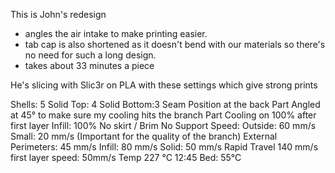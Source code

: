 This is John's redesign 

- angles the air intake to make printing easier.
- tab cap is also shortened as it doesn't bend with our materials so there's no need for such a long design.
- takes about 33 minutes a piece

He's slicing with Slic3r on PLA with these settings which give strong prints

Shells: 5
Solid Top: 4
Solid Bottom:3
Seam Position at the back
Part Angled at 45° to make sure my cooling hits the branch
Part Cooling on 100% after first layer
Infill: 100%
No skirt / Brim
No Support
Speed:
Outside: 60 mm/s
Small: 20 mm/s (Important for the quality of the branch)
External Perimeters: 45 mm/s
Infill: 80 mm/s
Solid: 50 mm/s
Rapid Travel 140 mm/s
first layer speed: 50mm/s
Temp 227 °C
12:45
Bed: 55°C

